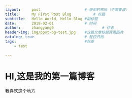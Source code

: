 ```yaml
---
layout:     post   				    # 使用的布局（不需要改）
title:      My First Post Blog 			# 标题 
subtitle:   Hello World, Hello Blog #副标题
date:       2019-02-01 				# 时间
author:     zhangyang9 						# 作者
header-img: img/post-bg-test.jpg 	#这篇文章标题背景图片
catalog: true 						# 是否归档
tags:								#标签
    - test
   
---
```



# HI,这是我的第一篇博客


我喜欢这个地方

